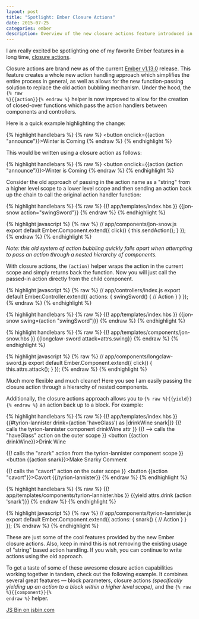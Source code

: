 ```yaml
---
layout: post
title: "Spotlight: Ember Closure Actions"
date: 2015-07-25
categories: ember
description: Overview of the new closure actions feature introduced in the Ember v1.13.0 release
---
```


I am really excited be spotlighting one of my favorite Ember features in a long time, [closure actions](http://emberjs.com/blog/2015/06/12/ember-1-13-0-released.html#toc_closure-actions).

Closure actions are brand new as of the current [Ember v1.13.0](https://github.com/emberjs/ember.js/releases/tag/v1.13.0) release. This feature creates a whole new action handling approach which simplifies the entire process in general, as well as allows for the new function-passing solution to replace the old action bubbling mechanism. Under the hood, the <code class="inline-code">{% raw %}{{action}}{% endraw %}</code> helper is now improved to allow for the creation of closed-over functions which pass the action handlers between components and controllers.

Here is a quick example highlighting the change:

{% highlight handlebars %}
{% raw %}
<button onclick={{action "announce"}}>Winter is Coming</button>
{% endraw %}
{% endhighlight %}

This would be written using a closure action as follows:

{% highlight handlebars %}
{% raw %}
<button onclick={{action (action "announce")}}>Winter is Coming</button>
{% endraw %}
{% endhighlight %}

Consider the old approach of passing in the action name as a "string" from a higher level scope to a lower level scope and then sending an action back up the chain to call the original action handler function:

{% highlight handlebars %}
{% raw %}
{{! app/templates/index.hbs }}
{{jon-snow action="swingSword"}}
{% endraw %}
{% endhighlight %}

{% highlight javascript %}
{% raw %}
// app/components/jon-snow.js
export default Ember.Component.extend({
  click() {
    this.sendAction();
  }
});
{% endraw %}
{% endhighlight %}

*Note: this old system of action bubbling quickly falls apart when attempting to pass an action through a nested hierarchy of components.*

With closure actions, the <code class="inline-code">(action)</code> helper wraps the action in the current scope and simply returns back the function. Now you will just call the passed-in action directly from the child component.

{% highlight javascript %}
{% raw %}
// app/controllers/index.js
export default Ember.Controller.extend({
  actions: {
    swingSword() {
      // Action
    }
  }
});
{% endraw %}
{% endhighlight %}

{% highlight handlebars %}
{% raw %}
{{! app/templates/index.hbs }}
{{jon-snow swing=(action "swingSword")}}
{% endraw %}
{% endhighlight %}

{% highlight handlebars %}
{% raw %}
{{! app/templates/components/jon-snow.hbs }}
{{longclaw-sword attack=attrs.swing}}
{% endraw %}
{% endhighlight %}

{% highlight javascript %}
{% raw %}
// app/components/longclaw-sword.js
export default Ember.Component.extend({
  click() {
    this.attrs.attack();
  }
});
{% endraw %}
{% endhighlight %}

Much more flexible and much cleaner! Here you see I am easily passing the closure action through a hierarchy of nested components.

Additionally, the closure actions approach allows you to <code class="inline-code">{% raw %}{{yield}}{% endraw %}</code> an action back up to a block. For example:

{% highlight handlebars %}
{% raw %}
{{! app/templates/index.hbs }}
{{#tyrion-lannister drink=(action 'haveGlass') as |drinkWine snark|}}
  {{! calls the tyrion-lannister component drinkWine attr }}
  {{!   --> calls the "haveGlass" action on the outer scope }}
  <button {{action drinkWine}}>Drink Wine</button>

  {{! calls the "snark" action from the tyrion-lannister component scope }}
  <button {{action snark}}>Make Snarky Comment</button>

  {{! calls the "cavort" action on the outer scope }}
  <button {{action "cavort"}}>Cavort</button>
{{/tyrion-lannister}}
{% endraw %}
{% endhighlight %}

{% highlight handlebars %}
{% raw %}
{{! app/templates/components/tyrion-lannister.hbs }}
{{yield attrs.drink (action 'snark')}}
{% endraw %}
{% endhighlight %}

{% highlight javascript %}
{% raw %}
// app/components/tyrion-lannister.js
export default Ember.Component.extend({
  actions: {
    snark() {
      // Action
    }
  }
});
{% endraw %}
{% endhighlight %}

These are just some of the cool features provided by the new Ember closure actions. Also, keep in mind this is not removing the existing usage of "string" based action handling. If you wish, you can continue to write actions using the old approach.

To get a taste of some of these awesome closure action capabilities working together in tandem, check out the following example. It combines several great features &mdash; block parameters, closure actions *(specifically yielding up an action to a block within a higher level scope)*, and the <code class="inline-code">{% raw %}{{component}}{% endraw %}</code> helper.

<a class="jsbin-embed" href="http://emberjs.jsbin.com/dejegu/2/embed?html,js,output">JS Bin on jsbin.com</a><script src="http://static.jsbin.com/js/embed.min.js?3.34.1"></script>
